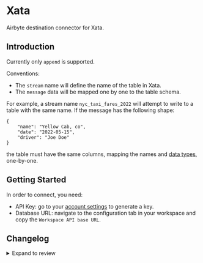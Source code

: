 # Xata

Airbyte destination connector for Xata.

## Introduction

Currently only `append` is supported.

Conventions:

- The `stream` name will define the name of the table in Xata.
- The `message` data will be mapped one by one to the table schema.

For example, a stream name `nyc_taxi_fares_2022` will attempt to write to a table with the same
name. If the message has the following shape:

```
{
    "name": "Yellow Cab, co",
    "date": "2022-05-15",
    "driver": "Joe Doe"
}
```

the table must have the same columns, mapping the names and
[data types](https://xata.io/docs/concepts/data-model), one-by-one.

## Getting Started

In order to connect, you need:

- API Key: go to your [account settings](https://app.xata.io/settings) to generate a key.
- Database URL: navigate to the configuration tab in your workspace and copy the
  `Workspace API base URL`.

## Changelog

<details>
  <summary>Expand to review</summary>

| Version | Date       | Pull Request                                              | Subject                        |
| :------ | :--------- | :-------------------------------------------------------- | :----------------------------- |
| 0.1.2   | 2024-03-05 | [#35838](https://github.com/airbytehq/airbyte/pull/35838) | Un-archive connector           |
| 0.1.1   | 2023-06-21 | [#27542](https://github.com/airbytehq/airbyte/pull/27542) | Mark api_key as Airbyte Secret |
| 0.1.0   | 2023-06-14 | [#24192](https://github.com/airbytehq/airbyte/pull/24192) | New Destination Connector Xata |

</details>